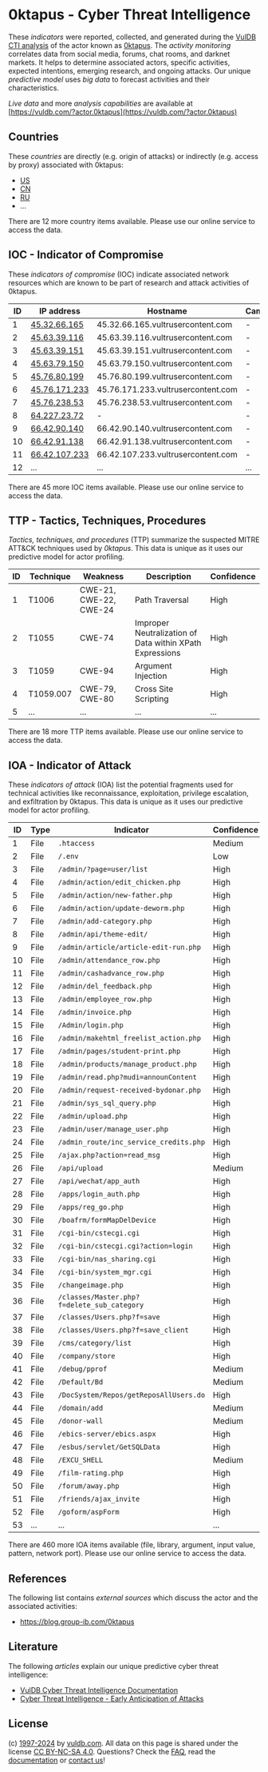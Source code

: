 # 0ktapus - Cyber Threat Intelligence

These _indicators_ were reported, collected, and generated during the [VulDB CTI analysis](https://vuldb.com/?kb.cti) of the actor known as [0ktapus](https://vuldb.com/?actor.0ktapus). The _activity monitoring_ correlates data from social media, forums, chat rooms, and darknet markets. It helps to determine associated actors, specific activities, expected intentions, emerging research, and ongoing attacks. Our unique _predictive model_ uses _big data_ to forecast activities and their characteristics.

_Live data_ and more _analysis capabilities_ are available at [https://vuldb.com/?actor.0ktapus](https://vuldb.com/?actor.0ktapus)

## Countries

These _countries_ are directly (e.g. origin of attacks) or indirectly (e.g. access by proxy) associated with 0ktapus:

* [US](https://vuldb.com/?country.us)
* [CN](https://vuldb.com/?country.cn)
* [RU](https://vuldb.com/?country.ru)
* ...

There are 12 more country items available. Please use our online service to access the data.

## IOC - Indicator of Compromise

These _indicators of compromise_ (IOC) indicate associated network resources which are known to be part of research and attack activities of 0ktapus.

ID | IP address | Hostname | Campaign | Confidence
-- | ---------- | -------- | -------- | ----------
1 | [45.32.66.165](https://vuldb.com/?ip.45.32.66.165) | 45.32.66.165.vultrusercontent.com | - | Medium
2 | [45.63.39.116](https://vuldb.com/?ip.45.63.39.116) | 45.63.39.116.vultrusercontent.com | - | Medium
3 | [45.63.39.151](https://vuldb.com/?ip.45.63.39.151) | 45.63.39.151.vultrusercontent.com | - | Medium
4 | [45.63.79.150](https://vuldb.com/?ip.45.63.79.150) | 45.63.79.150.vultrusercontent.com | - | Medium
5 | [45.76.80.199](https://vuldb.com/?ip.45.76.80.199) | 45.76.80.199.vultrusercontent.com | - | Medium
6 | [45.76.171.233](https://vuldb.com/?ip.45.76.171.233) | 45.76.171.233.vultrusercontent.com | - | Medium
7 | [45.76.238.53](https://vuldb.com/?ip.45.76.238.53) | 45.76.238.53.vultrusercontent.com | - | Medium
8 | [64.227.23.72](https://vuldb.com/?ip.64.227.23.72) | - | - | High
9 | [66.42.90.140](https://vuldb.com/?ip.66.42.90.140) | 66.42.90.140.vultrusercontent.com | - | Medium
10 | [66.42.91.138](https://vuldb.com/?ip.66.42.91.138) | 66.42.91.138.vultrusercontent.com | - | Medium
11 | [66.42.107.233](https://vuldb.com/?ip.66.42.107.233) | 66.42.107.233.vultrusercontent.com | - | Medium
12 | ... | ... | ... | ...

There are 45 more IOC items available. Please use our online service to access the data.

## TTP - Tactics, Techniques, Procedures

_Tactics, techniques, and procedures_ (TTP) summarize the suspected MITRE ATT&CK techniques used by _0ktapus_. This data is unique as it uses our predictive model for actor profiling.

ID | Technique | Weakness | Description | Confidence
-- | --------- | -------- | ----------- | ----------
1 | T1006 | CWE-21, CWE-22, CWE-24 | Path Traversal | High
2 | T1055 | CWE-74 | Improper Neutralization of Data within XPath Expressions | High
3 | T1059 | CWE-94 | Argument Injection | High
4 | T1059.007 | CWE-79, CWE-80 | Cross Site Scripting | High
5 | ... | ... | ... | ...

There are 18 more TTP items available. Please use our online service to access the data.

## IOA - Indicator of Attack

These _indicators of attack_ (IOA) list the potential fragments used for technical activities like reconnaissance, exploitation, privilege escalation, and exfiltration by 0ktapus. This data is unique as it uses our predictive model for actor profiling.

ID | Type | Indicator | Confidence
-- | ---- | --------- | ----------
1 | File | `.htaccess` | Medium
2 | File | `/.env` | Low
3 | File | `/admin/?page=user/list` | High
4 | File | `/admin/action/edit_chicken.php` | High
5 | File | `/admin/action/new-father.php` | High
6 | File | `/admin/action/update-deworm.php` | High
7 | File | `/admin/add-category.php` | High
8 | File | `/admin/api/theme-edit/` | High
9 | File | `/admin/article/article-edit-run.php` | High
10 | File | `/admin/attendance_row.php` | High
11 | File | `/admin/cashadvance_row.php` | High
12 | File | `/admin/del_feedback.php` | High
13 | File | `/admin/employee_row.php` | High
14 | File | `/admin/invoice.php` | High
15 | File | `/Admin/login.php` | High
16 | File | `/admin/makehtml_freelist_action.php` | High
17 | File | `/admin/pages/student-print.php` | High
18 | File | `/admin/products/manage_product.php` | High
19 | File | `/admin/read.php?mudi=announContent` | High
20 | File | `/admin/request-received-bydonar.php` | High
21 | File | `/admin/sys_sql_query.php` | High
22 | File | `/admin/upload.php` | High
23 | File | `/admin/user/manage_user.php` | High
24 | File | `/admin_route/inc_service_credits.php` | High
25 | File | `/ajax.php?action=read_msg` | High
26 | File | `/api/upload` | Medium
27 | File | `/api/wechat/app_auth` | High
28 | File | `/apps/login_auth.php` | High
29 | File | `/apps/reg_go.php` | High
30 | File | `/boafrm/formMapDelDevice` | High
31 | File | `/cgi-bin/cstecgi.cgi` | High
32 | File | `/cgi-bin/cstecgi.cgi?action=login` | High
33 | File | `/cgi-bin/nas_sharing.cgi` | High
34 | File | `/cgi-bin/system_mgr.cgi` | High
35 | File | `/changeimage.php` | High
36 | File | `/classes/Master.php?f=delete_sub_category` | High
37 | File | `/classes/Users.php?f=save` | High
38 | File | `/classes/Users.php?f=save_client` | High
39 | File | `/cms/category/list` | High
40 | File | `/company/store` | High
41 | File | `/debug/pprof` | Medium
42 | File | `/Default/Bd` | Medium
43 | File | `/DocSystem/Repos/getReposAllUsers.do` | High
44 | File | `/domain/add` | Medium
45 | File | `/donor-wall` | Medium
46 | File | `/ebics-server/ebics.aspx` | High
47 | File | `/esbus/servlet/GetSQLData` | High
48 | File | `/EXCU_SHELL` | Medium
49 | File | `/film-rating.php` | High
50 | File | `/forum/away.php` | High
51 | File | `/friends/ajax_invite` | High
52 | File | `/goform/aspForm` | High
53 | ... | ... | ...

There are 460 more IOA items available (file, library, argument, input value, pattern, network port). Please use our online service to access the data.

## References

The following list contains _external sources_ which discuss the actor and the associated activities:

* https://blog.group-ib.com/0ktapus

## Literature

The following _articles_ explain our unique predictive cyber threat intelligence:

* [VulDB Cyber Threat Intelligence Documentation](https://vuldb.com/?kb.cti)
* [Cyber Threat Intelligence - Early Anticipation of Attacks](https://www.scip.ch/en/?labs.20201022)

## License

(c) [1997-2024](https://vuldb.com/?kb.changelog) by [vuldb.com](https://vuldb.com/?kb.about). All data on this page is shared under the license [CC BY-NC-SA 4.0](https://creativecommons.org/licenses/by-nc-sa/4.0/). Questions? Check the [FAQ](https://vuldb.com/?kb.faq), read the [documentation](https://vuldb.com/?kb) or [contact us](https://vuldb.com/?contact)!
